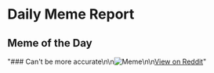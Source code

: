 # Daily Meme Report

## Meme of the Day
"### Can't be more accurate\n\n![Meme](https://i.redd.it/uxxcq62vo6yf1.png)\n\n[View on Reddit](https://redd.it/1ojrbnk)"
